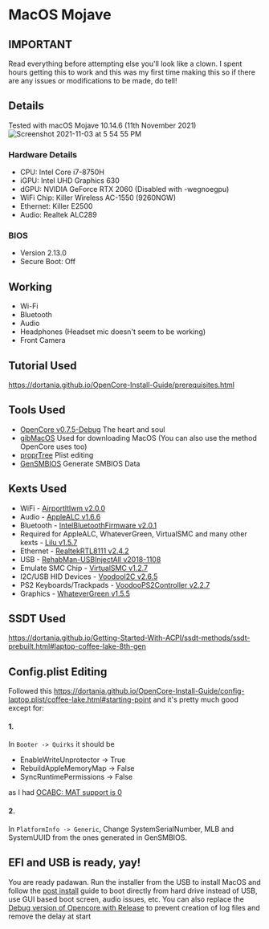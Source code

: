 # MacOS Mojave
## IMPORTANT
Read everything before attempting else you'll look like a clown. I spent hours getting this to work and this was my first time making this so if there are any issues or modifications to be made, do tell!
## Details
Tested with macOS Mojave 10.14.6 (11th November 2021)
![Screenshot 2021-11-03 at 5 54 55 PM](https://user-images.githubusercontent.com/32519167/140059946-cc5722b3-8612-4098-98bf-48050e59450a.png)
### Hardware Details
* CPU: Intel Core i7-8750H
* iGPU: Intel UHD Graphics 630
* dGPU: NVIDIA GeForce RTX 2060 (Disabled with -wegnoegpu)
* WiFi Chip: Killer Wireless AC-1550 (9260NGW)
* Ethernet: Killer E2500
* Audio: Realtek ALC289
### BIOS
* Version 2.13.0
* Secure Boot: Off
## Working
* Wi-Fi
* Bluetooth
* Audio
* Headphones (Headset mic doesn't seem to be working)
* Front Camera
## Tutorial Used
https://dortania.github.io/OpenCore-Install-Guide/prerequisites.html
## Tools Used
* [OpenCore v0.7.5-Debug](https://github.com/acidanthera/OpenCorePkg/releases) The heart and soul
* [gibMacOS](https://github.com/corpnewt/gibMacOS/) Used for downloading MacOS (You can also use the method OpenCore uses too)
* [proprTree](https://github.com/corpnewt/ProperTree) Plist editing
* [GenSMBIOS](https://github.com/corpnewt/GenSMBIOS) Generate SMBIOS Data
## Kexts Used
* WiFi - [Airportltlwm v2.0.0](https://github.com/OpenIntelWireless/itlwm/releases)
* Audio - [AppleALC v1.6.6](https://github.com/acidanthera/AppleALC/releases)
* Bluetooth - [IntelBluetoothFirmware v2.0.1](https://github.com/OpenIntelWireless/IntelBluetoothFirmware/releases)
* Required for AppleALC, WhateverGreen, VirtualSMC and many other kexts - [Lilu v1.5.7](https://github.com/acidanthera/Lilu/releases)
* Ethernet - [RealtekRTL8111 v2.4.2](https://github.com/Mieze/RTL8111_driver_for_OS_X/releases)
* USB - [RehabMan-USBInjectAll v2018-1108](https://bitbucket.org/RehabMan/os-x-usb-inject-all/downloads/)
* Emulate SMC Chip - [VirtualSMC v1.2.7](https://github.com/acidanthera/VirtualSMC/releases)
* I2C/USB HID Devices - [VoodooI2C v2.6.5](https://github.com/VoodooI2C/VoodooI2C/releases)
* PS2 Keyboards/Trackpads - [VoodooPS2Controller v2.2.7](https://github.com/acidanthera/VoodooPS2/releases)
* Graphics - [WhateverGreen v1.5.5](https://github.com/acidanthera/WhateverGreen/releases)
## SSDT Used
https://dortania.github.io/Getting-Started-With-ACPI/ssdt-methods/ssdt-prebuilt.html#laptop-coffee-lake-8th-gen
## Config.plist Editing
Followed this
https://dortania.github.io/OpenCore-Install-Guide/config-laptop.plist/coffee-lake.html#starting-point
and it's pretty much good except for:
#### 1.
In `Booter -> Quirks` it should be
* EnableWriteUnprotector -> True
* RebuildAppleMemoryMap -> False
* SyncRuntimePermissions -> False

as I had [OCABC: MAT support is 0](https://dortania.github.io/OpenCore-Install-Guide/troubleshooting/extended/kernel-issues.html#kernel-panic-on-invalid-frame-pointer)
#### 2.
In `PlatformInfo -> Generic`,
Change SystemSerialNumber, MLB and SystemUUID from the ones generated in GenSMBIOS.
## EFI and USB is ready, yay!
You are ready padawan. Run the installer from the USB to install MacOS and follow the [post install](https://dortania.github.io/OpenCore-Post-Install/) guide to boot directly from hard drive instead of USB, use GUI based boot screen, audio issues, etc. You can also replace the [Debug version of Opencore with Release](https://caizhiyuan.gitee.io/opencore-install-guide/troubleshooting/debug.html) to prevent creation of log files and remove the delay at start
